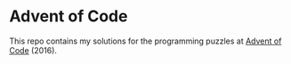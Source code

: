 # Advent of Code
This repo contains my solutions for the programming puzzles at [Advent of Code](https://adventofcode/2016/) (2016).
